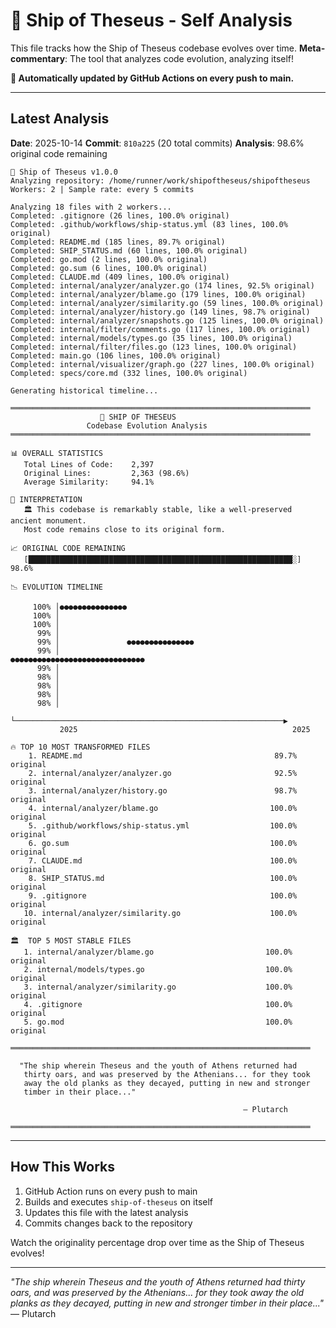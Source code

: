 # 🚢 Ship of Theseus - Self Analysis

This file tracks how the Ship of Theseus codebase evolves over time.
**Meta-commentary**: The tool that analyzes code evolution, analyzing itself!

**🤖 Automatically updated by GitHub Actions on every push to main.**

---

## Latest Analysis

**Date**: 2025-10-14
**Commit**: `810a225` (20 total commits)
**Analysis**: 98.6% original code remaining

```
🚢 Ship of Theseus v1.0.0
Analyzing repository: /home/runner/work/shipoftheseus/shipoftheseus
Workers: 2 | Sample rate: every 5 commits

Analyzing 18 files with 2 workers...
Completed: .gitignore (26 lines, 100.0% original)
Completed: .github/workflows/ship-status.yml (83 lines, 100.0% original)
Completed: README.md (185 lines, 89.7% original)
Completed: SHIP_STATUS.md (60 lines, 100.0% original)
Completed: go.mod (2 lines, 100.0% original)
Completed: go.sum (6 lines, 100.0% original)
Completed: CLAUDE.md (409 lines, 100.0% original)
Completed: internal/analyzer/analyzer.go (174 lines, 92.5% original)
Completed: internal/analyzer/blame.go (179 lines, 100.0% original)
Completed: internal/analyzer/similarity.go (59 lines, 100.0% original)
Completed: internal/analyzer/history.go (149 lines, 98.7% original)
Completed: internal/analyzer/snapshots.go (125 lines, 100.0% original)
Completed: internal/filter/comments.go (117 lines, 100.0% original)
Completed: internal/models/types.go (35 lines, 100.0% original)
Completed: internal/filter/files.go (123 lines, 100.0% original)
Completed: main.go (106 lines, 100.0% original)
Completed: internal/visualizer/graph.go (227 lines, 100.0% original)
Completed: specs/core.md (332 lines, 100.0% original)

Generating historical timeline...

═══════════════════════════════════════════════════════════════════
                    🚢 SHIP OF THESEUS
                 Codebase Evolution Analysis
═══════════════════════════════════════════════════════════════════

📊 OVERALL STATISTICS
   Total Lines of Code:    2,397
   Original Lines:         2,363 (98.6%)
   Average Similarity:     94.1%

💭 INTERPRETATION
   🏛️ This codebase is remarkably stable, like a well-preserved ancient monument.
   Most code remains close to its original form.

📈 ORIGINAL CODE REMAINING
   [███████████████████████████████████████████████████████████░] 98.6%

📉 EVOLUTION TIMELINE

     100% │●●●●●●●●●●●●●●●                                             
     100% │                                                            
     100% │                                                            
      99% │                                                            
      99% │               ●●●●●●●●●●●●●●●                              
      99% │                              ●●●●●●●●●●●●●●●●●●●●●●●●●●●●●●
      99% │                                                            
      98% │                                                            
      98% │                                                            
      98% │                                                            
      98% │                                                            
          └────────────────────────────────────────────────────────────▶
           2025                                                2025

🔥 TOP 10 MOST TRANSFORMED FILES
    1. README.md                                           89.7% original
    2. internal/analyzer/analyzer.go                       92.5% original
    3. internal/analyzer/history.go                        98.7% original
    4. internal/analyzer/blame.go                         100.0% original
    5. .github/workflows/ship-status.yml                  100.0% original
    6. go.sum                                             100.0% original
    7. CLAUDE.md                                          100.0% original
    8. SHIP_STATUS.md                                     100.0% original
    9. .gitignore                                         100.0% original
   10. internal/analyzer/similarity.go                    100.0% original

🏛️  TOP 5 MOST STABLE FILES
   1. internal/analyzer/blame.go                         100.0% original
   2. internal/models/types.go                           100.0% original
   3. internal/analyzer/similarity.go                    100.0% original
   4. .gitignore                                         100.0% original
   5. go.mod                                             100.0% original

═══════════════════════════════════════════════════════════════════

  "The ship wherein Theseus and the youth of Athens returned had
   thirty oars, and was preserved by the Athenians... for they took
   away the old planks as they decayed, putting in new and stronger
   timber in their place..."

                                                    — Plutarch

═══════════════════════════════════════════════════════════════════

```

---

## How This Works

1. GitHub Action runs on every push to main
2. Builds and executes `ship-of-theseus` on itself
3. Updates this file with the latest analysis
4. Commits changes back to the repository

Watch the originality percentage drop over time as the Ship of Theseus evolves!

---

*"The ship wherein Theseus and the youth of Athens returned had thirty oars, and was preserved by the Athenians... for they took away the old planks as they decayed, putting in new and stronger timber in their place..."* — Plutarch
